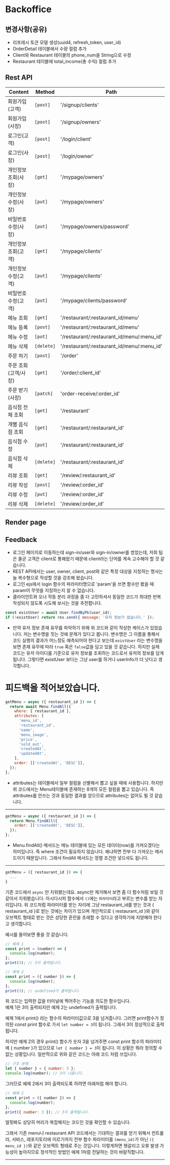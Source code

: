# Backoffice

## 변경사항(공유)

- 리프레시 토큰 모델 생성(uuid4, refresh_token, user_id)
- OrderDetail 테이블에서 수량 컬럼 추가
- Client와 Restaurant 테이블의 phone_num을 String으로 수정
- Restaurant 테이블에 total_income(총 수익) 컬럼 추가

## Rest API

| Content              | Method     | Path                                       |
| -------------------- | ---------- | ------------------------------------------ |
| 회원가입(고객)       | `[post]`   | '/signup/clients'                          |
| 회원가입(사장)       | `[post]`   | '/signup/owners'                           |
| 로그인(고객)         | `[post]`   | '/login/client'                            |
| 로그인(사장)         | `[post]`   | '/login/owner'                             |
| 개인정보 조회(사장)  | `[get]`    | '/mypage/owners'                           |
| 개인정보 수정(사장)  | `[put]`    | '/mypage/owners'                           |
| 비밀번호 수정(사장)  | `[put]`    | '/mypage/owners/password'                  |
| 개인정보 조회(고객)  | `[get]`    | '/mypage/clients'                          |
| 개인정보 수정(고객)  | `[put]`    | '/mypage/clients'                          |
| 비밀번호 수정(고객)  | `[put]`    | '/mypage/clients/password'                 |
| 메뉴 조회            | `[get]`    | '/restaurant/:restaurant_id/menu'          |
| 메뉴 등록            | `[post]`   | '/restaurant/:restaurant_id/menu'          |
| 메뉴 수정            | `[put]`    | '/restaurant/:restaurant_id/menu/:menu_id' |
| 메뉴 삭제            | `[delete]` | '/restaurant/:restaurant_id/menu/:menu_id' |
| 주문 하기            | `[post]`   | '/order'                                   |
| 주문 조회(고객/사장) | `[get]`    | '/order/:client_id'                        |
| 주문 받기(사장)      | `[patch]`  | 'order-receive/:order_id'                  |
| 음식점 전체 조회     | `[get]`    | '/restaurant'                              |
| 개별 음식점 조회     | `[get]`    | '/restaurant/:restaurant_id'               |
| 음식점 수정          | `[put]`    | '/restaurant/:restaurant_id'               |
| 음식점 삭제          | `[delete]` | '/restaurant/:restaurant_id'               |
| 리뷰 조회            | `[get]`    | '/review/:restaurant_id'                   |
| 리뷰 작성            | `[post]`   | '/review/:order_id'                        |
| 리뷰 수정            | `[put]`    | '/review/:order_id'                        |
| 리뷰 삭제            | `[delete]` | '/review/:order_id'                        |

## Render page

## Feedback

- 로그인 페이지로 이동하는데 sign-in/user와 sign-in/owner를 썼었는데, 저희 팀은 줄곧 고객은 client로 통해왔기 때문에 client라는 단어를 계속 고수해야 할 것 같습니다.
- REST API에서는 user, owner, client, post와 같은 특정 대상을 지칭하는 명사는 늘 복수형으로 작성할 것을 강조해 왔습니다.
- 로그인 ejs에서 login 함수의 파라미터명으로 'param'을 쓰면 함수만 봤을 때 param이 무엇을 지칭하는지 알 수 없습니다.
- 클라이언트와 오너 작동 분리 과정을 좀 더 고민하셔서 동일한 코드가 최대한 반복 작성되지 않도록 시도해 보시는 것을 추천합니다.

```javascript
const existUser = await User.findByPk(user_id);
if (!existUser) return res.send({ message: '유저 정보가 없습니다.' });
```

- 만약 유저 정보 존재 유무를 파악하기 위해 위 코드와 같이 작성한 케이스가 있었습니다. 저는 변수명을 짓는 것에 문제가 있다고 봅니다. 변수명은 그 이름을 통해서 코드 실행의 결과가 어느정도 예측되어야 한다고 보는데 `existUser` 라는 변수명을 보면 존재 유무에 따라 `true` 혹은 `false`값을 담고 있을 것 같습니다. 하지만 실제 코드는 유저 아이디를 기준으로 유저 정보를 조회하는 코드로서 유저의 정보를 담게 됩니다. 그렇다면 existUser 보다는 그냥 user를 하거나 userInfo가 더 낫다고 생각합니다.

# 피드백을 적어보았습니다.

```javascript
getMenu = async ({ restaurant_id }) => {
  return await Menu.findAll({
    where: { restaurant_id },
    attributes: [
      'menu_id',
      'restaurant_id',
      'name',
      'menu_image',
      'price',
      'sold_out',
      'createdAt',
      'updatedAt',
    ],
    order: [['createdAt', 'DESC']],
  });
};
```

- attributes는 테이블에서 일부 컬럼을 선별해서 뽑고 싶을 때에 사용합니다. 하지만 위 코드에서는 Menu테이블에 존재하는 8개의 모든 컬럼을 뽑고 있습니다. 즉 attributes를 안쓰는 것과 동일한 결과를 얻으므로 attributes는 없어도 될 것 같습니다.

---

```javascript
getMenu = async ({ restaurant_id }) => {
  return Menu.findAll({
    order: [['createdAt', 'DESC']],
  });
};
```

- Menu.findAll() 메서드는 메뉴 테이블에 있는 모든 데이터(row)를 가져오겠다는 의미입니다. 즉 where 조건이 필요하지 않습니다. 왜냐하면 전부 다 가져오는 메서드이기 때문입니다. 그래서 findAll 메서드는 정렬 조건만 넣으셔도 됩니다.

---

```javascript
getMenu = ({ restaurant_id }) => {
  ...
}
```

기존 코드에서 `async` 만 지워봤는데요. async만 제거해서 보면 좀 더 함수처럼 보일 것 같아서 지워봤습니다. 아시다시피 함수에서 `()`에는 `파라미터`라고 부르는 변수를 받는 자리입니다. 위 코드처럼 파라미터를 받는 자리에 그냥 restaurant_id를 받는 것과 { restaurant_id }로 받는 것에는 차이가 있으며 개인적으로 { restaurant_id }와 같이 오브젝트 형태로 받는 것은 상당한 혼란을 초래할 수 있다고 생각하기에 지양해야 한다고 생각합니다.

예시를 들어보면 좋을 것 같습니다.

```javascript
// 예제 1
const print = (number) => {
  console.log(number);
};
print(3); // 3이 출력됩니다.

// 예제 2
const print = ({ number }) => {
  console.log(number);
};
print(3); // undefined가 출력됩니다.
```

위 코드는 입력한 값을 터미널에 찍어주는 기능을 의도한 함수입니다.  
예제 1은 3이 출력되지만 예제 2는 undefined가 출력됩니다.

예제 1에서 print() 라는 함수의 파라미터값으로 3을 넘겨줍니다. 그러면 print함수가 정의된 const print 함수로 가서 `let number = 3`이 됩니다. 그래서 3이 정상적으로 출력됩니다.

하지만 예제 2의 경우 print() 함수가 숫자 3을 넘겨주면 const print 함수의 파라미터에 { number }가 있으므로 `let { number } = 3`이 됩니다. 이 상황은 뭐라 정의할 수 없는 상황입니다. 일반적으로 위와 같은 코드는 아래 코드 처럼 쓰입니다.

```javascript
// 구조 분해
let { number } = { number: 3 };
console.log(number); // 3이 나옵니다.
```

그러므로 예제 2에서 3이 출력되도록 하려면 아래처럼 해야 합니다.

```javascript
// 예제 2
const print = ({ number }) => {
  console.log(number);
};
print({ number: 3 }); // 3이 출력됩니다.
```

얼핏봐도 상당히 머리가 복잡해지는 코드인 것을 확인할 수 있습니다.

그래서 기존 menu나 restaurant API 코드에서는 기대하는 결과를 얻기 위해서 컨트롤러, 서비스, 레포지토리에 이르기까지 전부 함수 파라미터를 `(menu_id)`가 아닌 `({ menu_id })`와 같은 오브젝트 형태로 주는 것입니다. 이렇게하면 헷갈리고 오류 발생 가능성이 높아지므로 정석적인 방법인 예제 1처럼 전달하는 것이 바람직합니다.

---
